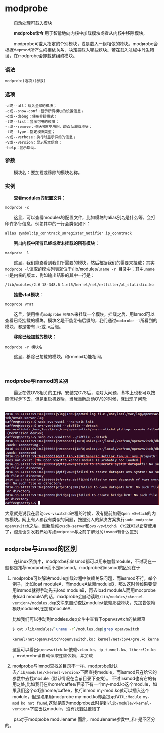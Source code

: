 # modprobe

　　自动处理可载入模块

　　**modprobe命令** 用于智能地向内核中加载模块或者从内核中移除模块。

　　modprobe可载入指定的个别模块，或是载入一组相依的模块。modprobe会根据depmod所产生的相依关系，决定要载入哪些模块。若在载入过程中发生错误，在modprobe会卸载整组的模块。

### 语法

```
modprobe(选项)(参数)
```

### 选项

```
-a或--all：载入全部的模块；
-c或--show-conf：显示所有模块的设置信息；
-d或--debug：使用排错模式；
-l或--list：显示可用的模块；
-r或--remove：模块闲置不用时，即自动卸载模块；
-t或--type：指定模块类型；
-v或--verbose：执行时显示详细的信息；
-V或--version：显示版本信息；
-help：显示帮助。
```

### 参数

　　模块名：要加载或移除的模块名称。

### 实例

　　**查看modules的配置文件：**

```
modprobe -c
```

　　这里，可以查看modules的配置文件，比如模块的alias别名是什么等。会打印许多行信息，例如其中的一行会类似如下：

```
alias symbol:ip_conntrack_unregister_notifier ip_conntrack
```

　　**列出内核中所有已经或者未挂载的所有模块：**

```
modprobe -l
```

　　这里，我们能查看到我们所需要的模块，然后根据我们的需要来挂载；其实`modprobe -l`​读取的模块列表就位于/lib/modules/`uname -r `​目录中；其中`uname -r`​是内核的版本，例如输出结果的其中一行是：

```
/lib/modules/2.6.18-348.6.1.el5/kernel/net/netfilter/xt_statistic.ko
```

　　**挂载vfat模块：**

```
modprobe vfat
```

　　这里，使用格式`modprobe 模块名`​来挂载一个模块。挂载之后，用lsmod可以查看已经挂载的模块。模块名是不能带有后缀的，我们通过`modprobe -l`​所看到的模块，都是带有`.ko`​或`.o`​后缀。

　　**移除已经加载的模块：**

```
modprobe -r 模块名
```

　　这里，移除已加载的模块，和rmmod功能相同。

　　‍

### modprobe与insmod的区别

　　最近在做OVS相关的工作，安装完OVS后，没啥大问题，基本上也都可以按照流程走下去，但是重启机器后，当我重新启动OVS的时候，就出现了问题:

　　​![openvswitch-not-loaded](assets/openvswitch-not-loaded-20240227112015-2ertpvj.png)​

大意就是说我在启动`ovs-vswitchd`​进程的时候，没有提前加载`Open vSwtich`​的内核模块。网上有人和我有类似的问题，按照别人的解决方案执行`sudo modprobe openvswitch`​之后，重新启动`ovsdb-server`​和`ovs-vswitchd`​，`OVS`​就可以正常使用了，但是也引发我开始考虑`modprobe`​与之前了解过的`insmod`​有什么区别

## `modprobe`​与`insmod`​的区别

　　在Linux系统中，modprobe和insmod都可以用来加载module，不过现在一般都是推荐modprobe而不是insmod。modprobe和insmod的区别在于

1. modprobe可以解决module加载过程中依赖关系问题，而insmod不行。举个例子，比如load moduleA，而moduleA依赖moduleB，那么这时候如果要使用insmod就得手动先去load moduleB，再去load moduleA.而用modprobe来load moduleA的话，modprobe会自动读取`/lib/modules/<kernel-version>/modules.dep`​文件来自动查找moduleA依赖那些模块，先加载依赖模块moduleB,在加载moduleA.

    比如我们可以手动到modules.dep文件中查看下openvswtich的依赖项

    ```bash
    $ cat /lib/modules/`uname -r`/modules.dep|grep openvswitch

    kernel/net/openvswitch/openvswitch.ko: kernel/net/ipv4/gre.ko kernel/drivers/net/vxlan.ko kernel/net/ipv4/ip_tunnel.ko kernel/lib/libcrc32c.ko
    ```

    这里可以看出`openvswitch.ko`​依赖`vxlan.ko`​、`ip_tunnel.ko`​、`libcrc32c.ko`​，modprobe会自动读取这些依赖，并加载

2. modprobe与inmod查找的目录不一样。modprobe默认去`/lib/modules/<kernel-version>`​下面查找module，而insmod只在给它的参数中去找module（默认情况在当前目录下查找）。
    不过insmod也有它的有用之处,比如我们在/home/caffee/目录下有一个my-mod.ko这个module，如果我们这个cd到/home/caffee，执行inmod my-mod.ko就可以插入这个module，但是如果用modprobe my-mod.ko却会提示`FATAL:Module my-mod,ko not found`​,这就是应为modprobe此时是到`/lib/module/<kernel-version>`​下面去找module，没有找到就报错了

　　ps:对于modprobe modulename 而言，modulename参数中`_`​和`-`​是不区分的。

　　‍
